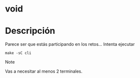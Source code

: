 # void

# Descripción

Parece ser que estás participando en los retos... Intenta ejecutar
```shell
make -sC cli
```

> [!NOTE]
>
> Vas a necesitar al menos 2 terminales.
